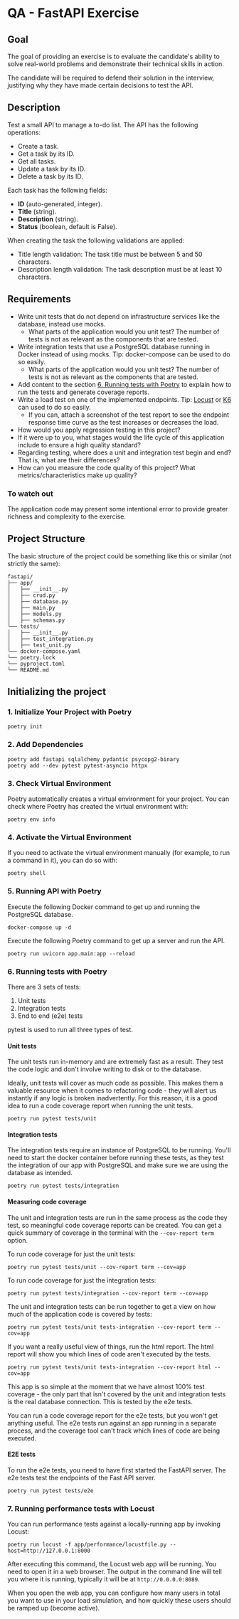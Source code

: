 # QA - FastAPI Exercise

## Goal

The goal of providing an exercise is to evaluate the candidate's ability to solve real-world problems and demonstrate their technical skills in action.

The candidate will be required to defend their solution in the interview, justifying why they have made certain decisions to test the API.

## Description

Test a small API to manage a to-do list. The API has the following operations:

- Create a task.
- Get a task by its ID.
- Get all tasks.
- Update a task by its ID.
- Delete a task by its ID.

Each task has the following fields:

- **ID** (auto-generated, integer).
- **Title** (string).
- **Description** (string).
- **Status** (boolean, default is False).

When creating the task the following validations are applied:

- Title length validation: The task title must be between 5 and 50 characters.
- Description length validation: The task description must be at least 10 characters.

## Requirements

- Write unit tests that do not depend on infrastructure services like the database, instead use mocks.
  - What parts of the application would you unit test? The number of tests is not as relevant as the components that are tested.
- Write integration tests that use a PostgreSQL database running in Docker instead of using mocks. Tip: docker-compose can be used to do so easily.
  - What parts of the application would you unit test? The number of tests is not as relevant as the components that are tested.
- Add content to the section [6. Running tests with Poetry](#6-running-tests-with-poetry) to explain how to run the tests and generate coverage reports.
- Write a load test on one of the implemented endpoints. Tip: [Locust](https://locust.io) or [K6](https://k6.io) can used to do so easily.
  - If you can, attach a screenshot of the test report to see the endpoint response time curve as the test increases or decreases the load.
- How would you apply regression testing in this project?
- If it were up to you, what stages would the life cycle of this application include to ensure a high quality standard?
- Regarding testing, where does a unit and integration test begin and end? That is, what are their differences?
- How can you measure the code quality of this project? What metrics/characteristics make up quality?

### To watch out

The application code may present some intentional error to provide greater richness and complexity to the exercise.

## Project Structure

The basic structure of the project could be something like this or similar (not strictly the same):

```
fastapi/
├── app/
│   ├── __init__.py
│   ├── crud.py
│   ├── database.py
│   ├── main.py
│   ├── models.py
│   ├── schemas.py
└── tests/
│   ├── __init__.py
│   ├── test_integration.py
│   ├── test_unit.py
└── docker-compose.yaml
└── poetry.lock
└── pyproject.toml
└── README.md
```

## Initializing the project

### 1. Initialize Your Project with Poetry

```
poetry init
```

### 2. Add Dependencies

```
poetry add fastapi sqlalchemy pydantic psycopg2-binary
poetry add --dev pytest pytest-asyncio httpx
```

### 3. Check Virtual Environment

Poetry automatically creates a virtual environment for your project. You can check where Poetry has created the virtual environment with:

```
poetry env info
```

### 4. Activate the Virtual Environment

If you need to activate the virtual environment manually (for example, to run a command in it), you can do so with:

```
poetry shell
```

### 5. Running API with Poetry

Execute the following Docker command to get up and running the PostgreSQL database.

```
docker-compose up -d
```

Execute the following Poetry command to get up a server and run the API.

```
poetry run uvicorn app.main:app --reload
```

### 6. Running tests with Poetry

There are 3 sets of tests:

1. Unit tests
2. Integration tests
3. End to end (e2e) tests

pytest is used to run all three types of test.

#### Unit tests
The unit tests run in-memory and are extremely fast as a result. They test the code logic and don't involve writing to disk or to the database.

Ideally, unit tests will cover as much code as possible. This makes them a valuable resource when it comes to refactoring code - they will alert us instantly if any logic is broken inadvertently. For this reason, it is a good idea to run a code coverage report when running the unit tests.

```
poetry run pytest tests/unit
```

#### Integration tests
The integration tests require an instance of PostgreSQL to be running. You'll need to start the docker container before running these tests, as they test the integration of our app with PostgreSQL and make sure we are using the database as intended.

```
poetry run pytest tests/integration
```

#### Measuring code coverage

The unit and integration tests are run in the same process as the code they test, so meaningful code coverage reports can be created. You can get a quick summary of coverage in the terminal with the `--cov-report term` option.

To run code coverage for just the unit tests:

```
poetry run pytest tests/unit --cov-report term --cov=app
```

To run code coverage for just the integration tests:

```
poetry run pytest tests/integration --cov-report term --cov=app
```

The unit and integration tests can be run together to get a view on how much of the application code is covered by tests:

```
poetry run pytest tests/unit tests-integration --cov-report term --cov=app
```

If you want a really useful view of things, run the html report. The html report will show you which lines of code aren't executed by the tests.

```
poetry run pytest tests/unit tests-integration --cov-report html --cov=app
```

This app is so simple at the moment that we have almost 100% test coverage - the only part that isn't covered by the unit and integration tests is the real database connection. This is tested by the e2e tests.

You can run a code coverage report for the e2e tests, but you won't get anything useful. The e2e tests run against an app running in a separate process, and the coverage tool can't track which lines of code are being executed.

#### E2E tests
To run the e2e tests, you need to have first started the FastAPI server. The e2e tests test the endpoints of the Fast API server.

```
poetry run pytest tests/e2e
```


### 7. Running performance tests with Locust

You can run performance tests against a locally-running app by invoking Locust:

```
poetry run locust -f app/performance/locustfile.py --host=http://127.0.0.1:8000
```

After executing this command, the Locust web app will be running. You need to open it in a web browser. The output in the command line will tell you where it is running, typically it will be at `http://0.0.0.0:8089`.

When you open the web app, you can configure how many users in total you want to use in your load simulation, and how quickly these users should be ramped up (become active).

